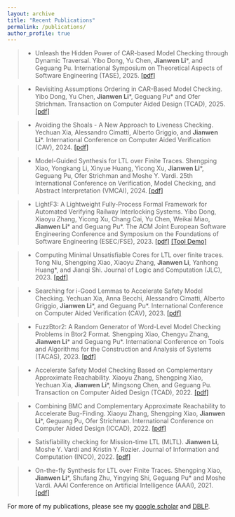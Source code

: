 ```yaml
---
layout: archive
title: "Recent Publications"
permalink: /publications/
author_profile: true
---
```



> - Unleash the Hidden Power of CAR-based Model Checking through Dynamic Traversal. Yibo Dong, Yu Chen, **Jianwen Li**\*, and Geguang Pu. International Symposium on Theoretical Aspects of Software Engineering (TASE), 2025. [\[pdf\]](http://lijwen2748.github.io/files/papers/TASE2025.pdf)

> - Revisiting Assumptions Ordering in CAR-Based Model Checking. Yibo Dong, Yu Chen, **Jianwen Li**\*, Geguang Pu\* and Ofer Strichman. Transaction on Computer Aided Design (TCAD), 2025. [\[pdf\]](http://lijwen2748.github.io/files/papers/TCAD2025.pdf)

> - Avoiding the Shoals - A New Approach to Liveness Checking. Yechuan Xia, Alessandro Cimatti, Alberto Griggio, and **Jianwen Li**\*. International Conference on Computer Aided Verification (CAV), 2024. [\[pdf\]](http://lijwen2748.github.io/files/papers/CAV2024.pdf)

> - Model-Guided Synthesis for LTL over Finite Traces. Shengping Xiao, Yongkang Li, Xinyue Huang, Yicong Xu, **Jianwen Li**\*, Geguang Pu, Ofer Strichman and Moshe Y. Vardi. 25th International Conference on Verification, Model Checking, and Abstract Interpretation (VMCAI), 2024. [\[pdf\]](http://lijwen2748.github.io/files/papers/VMCAI2024.pdf) 

> - LightF3: A Lightweight Fully-Process Formal Framework for Automated Verifying Railway Interlocking Systems. Yibo Dong, Xiaoyu Zhang, Yicong Xu, Chang Cai, Yu Chen, Weikai Miao, **Jianwen Li**\* and Geguang Pu\*. The ACM Joint European Software Engineering Conference and Symposium on the Foundations of Software Engineering (ESEC/FSE), 2023. [\[pdf\]](http://lijwen2748.github.io/files/papers/FSE2023.pdf) [\[Tool Demo\]](http://lijwen2748.github.io/files/others/LightF3_demo.zip)

> - Computing Minimal Unsatisfiable Cores for LTL over finite traces. Tong Niu, Shengping Xiao, Xiaoyu Zhang, **Jianwen Li**, Yanhong Huang\*, and Jianqi Shi. Journal of Logic and Computation (JLC), 2023. [\[pdf\]](http://lijwen2748.github.io/files/papers/JLC2023.pdf)

> - Searching for i-Good Lemmas to Accelerate Safety Model Checking. Yechuan Xia, Anna Becchi, Alessandro Cimatti, Alberto Griggio, **Jianwen Li**\*, and Geguang Pu\*. International Conference on Computer Aided Verification (CAV), 2023. [\[pdf\]](http://lijwen2748.github.io/files/papers/CAV2023.pdf)

> - FuzzBtor2: A Random Generator of Word-Level Model Checking Problems in Btor2 Format. Shengping Xiao, Chengyu Zhang, **Jianwen Li**\* and Geguang Pu\*. International Conference on Tools and Algorithms for the Construction and Analysis of Systems (TACAS), 2023. [\[pdf\]](http://lijwen2748.github.io/files/papers/TACAS2023.pdf)

> - Accelerate Safety Model Checking Based on Complementary Approximate Reachability. Xiaoyu Zhang, Shengping Xiao, Yechuan Xia, **Jianwen Li**\*, Mingsong Chen, and Geguang Pu. Transaction on Computer Aided Design (TCAD), 2022. [\[pdf\]](http://lijwen2748.github.io/files/papers/TCAD2022.pdf)

> - Combining BMC and Complementary Approximate Reachability to Accelerate Bug-Finding. Xiaoyu Zhang, Shengping Xiao, **Jianwen Li**\*, Geguang Pu, Ofer Strichman. International Conference on Computer Aided Design (ICCAD), 2022. [\[pdf\]](http://lijwen2748.github.io/files/papers/ICCAD2022.pdf)

> - Satisfiability checking for Mission-time LTL (MLTL). **Jianwen Li**, Moshe Y. Vardi and Kristin Y. Rozier. Journal of Information and Computation (INCO), 2022. [\[pdf\]](http://lijwen2748.github.io/files/papers/INCO2022.pdf)

> - On-the-fly Synthesis for LTL over Finite Traces. Shengping Xiao, **Jianwen Li**\*, Shufang Zhu,  Yingying Shi, Geguang Pu\* and Moshe Vardi. AAAI Conference on Artificial Intelligence (AAAI), 2021. [\[pdf\]](http://lijwen2748.github.io/files/papers/AAAI2021.pdf)


For more of my publications, please see my [google scholar](https://scholar.google.com/citations?user=kpv4RzgAAAAJ&hl=en) and [DBLP](https://dblp.org/pid/21/8669.html).


<!---
{% if author.googlescholar %}
  You can also find my articles on <u><a href="{{author.googlescholar}}">my Google Scholar profile</a>.</u>
{% endif %}

{% include base_path %}

{% for post in site.publications reversed %}
  {% include archive-single.html %}
{% endfor %}

--->